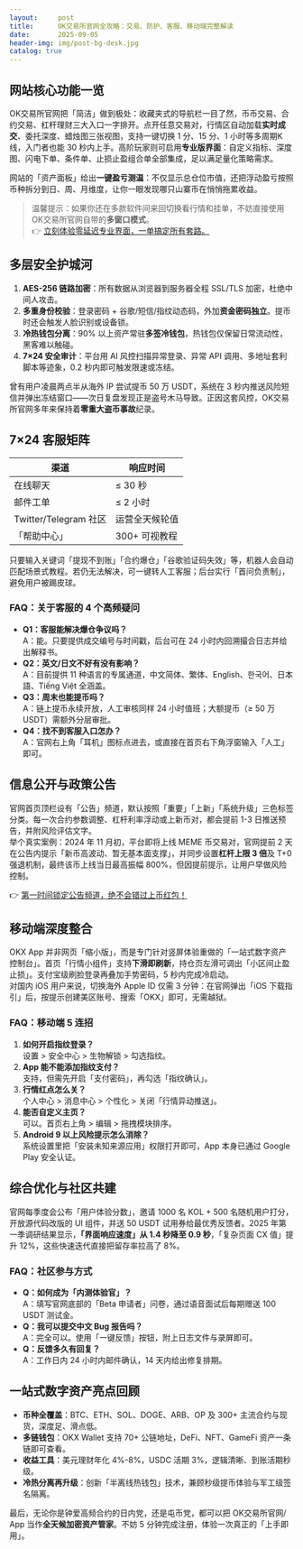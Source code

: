 ```yaml
---
layout:     post
title:      OK交易所官网全攻略：交易、防护、客服、移动端完整解读
date:       2025-09-05
header-img: img/post-bg-desk.jpg
catalog: true
---
```


## 网站核心功能一览

OK交易所官网把「简洁」做到极处：收藏夹式的导航栏一目了然，币币交易、合约交易、杠杆理财三大入口一字排开。点开任意交易对，行情区自动加载**实时成交**、委托深度、蜡烛图三张视图，支持一键切换 1 分、15 分、1 小时等多周期K线，入门者也能 30 秒内上手。高阶玩家则可启用**专业版界面**：自定义指标、深度图、闪电下单、条件单、止损止盈组合单全部集成，足以满足量化策略需求。

网站的「资产面板」给出**一键盈亏测温**：不仅显示总仓位市值，还把浮动盈亏按照币种拆分到日、周、月维度，让你一眼发现哪只山寨币在悄悄拖累收益。

> 温馨提示：如果你还在多款软件间来回切换看行情和挂单，不妨直接使用OK交易所官网自带的**多窗口模式**。  
> 👉 [立刻体验零延迟专业界面，一单搞定所有套路。](https://okxdog.com/)

## 多层安全护城河

1. **AES-256 链路加密**：所有数据从浏览器到服务器全程 SSL/TLS 加密，杜绝中间人攻击。
2. **多重身份校验**：登录密码 + 谷歌/短信/指纹动态码，外加**资金密码独立**。提币时还会触发人脸识别或设备锁。
3. **冷热钱包分离**：90% 以上资产常驻**多签冷钱包**，热钱包仅保留日常流动性，黑客难以触碰。
4. **7×24 安全审计**：平台用 AI 风控扫描异常登录、异常 API 调用、多地址套利脚本等迹象，0.2 秒内即可触发限速或冻结。

曾有用户凌晨两点半从海外 IP 尝试提币 50 万 USDT，系统在 3 秒内推送风险短信并弹出冻结窗口——次日复盘发现正是盗号木马导致。正因这套风控，OK交易所官网多年来保持着**零重大盗币事故**纪录。

## 7×24 客服矩阵

| 渠道               | 响应时间          |
|--------------------|-------------------|
| 在线聊天            | ≤ 30 秒           |
| 邮件工单            | ≤ 2 小时          |
| Twitter/Telegram 社区 | 运营全天候轮值    |
| 「帮助中心」         | 300+ 可视教程     |

只要输入关键词「提现不到账」「合约爆仓」「谷歌验证码失效」等，机器人会自动匹配场景式教程。若仍无法解决，可一键转人工客服；后台实行「首问负责制」，避免用户被踢皮球。

### FAQ：关于客服的 4 个高频疑问

- **Q1：客服能解决爆仓争议吗？**  
  A：能。只要提供成交编号与时间戳，后台可在 24 小时内回溯撮合日志并给出解释书。
- **Q2：英文/日文不好有没有影响？**  
  A：目前提供 11 种语言的专属通道，中文简体、繁体、English、한국어、日本語、Tiếng Việt 全涵盖。
- **Q3：周末也能提币吗？**  
  A：链上提币永续开放，人工审核同样 24 小时值班；大额提币（≥ 50 万 USDT）需额外分层审批。
- **Q4：找不到客服入口怎办？**  
  A：官网右上角「耳机」图标点进去，或直接在首页右下角浮窗输入「人工」即可。

## 信息公开与政策公告

官网首页顶栏设有「公告」频道，默认按照「重要」「上新」「系统升级」三色标签分类。每一次合约参数调整、杠杆利率浮动或上新币对，都会提前 1-3 日推送预告，并附风险评估文字。  
举个真实案例：2024 年 11 月初，平台即将上线 MEME 币交易对，官网提前 2 天在公告内提示「新币高波动、暂无基本面支撑」，并同步设置**杠杆上限 3 倍**及 T+0 强退机制，最终该币上线当日最高振幅 800%，但因提前提示，让用户早做风险控制。

👉 [第一时间锁定公告频道，绝不会错过上币红包！](https://okxdog.com/)

## 移动端深度整合

OKX App 并非网页「缩小版」，而是专门针对竖屏体验重做的「一站式数字资产控制台」。首页「行情小组件」支持**下滑即刷新**，持仓页左滑可调出「小区间止盈止损」。支付宝级刷脸登录再叠加手势密码，5 秒内完成冷启动。  
对国内 iOS 用户来说，切换海外 Apple ID 仅需 3 分钟：在官网弹出「iOS 下载指引」后，按提示创建美区账号、搜索「OKX」即可，无需越狱。

### FAQ：移动端 5 连招

1. **如何开启指纹登录？**  
   设置 > 安全中心 > 生物解锁 > 勾选指纹。
2. **App 能不能添加指纹支付？**  
   支持，但需先开启「支付密码」，再勾选「指纹确认」。
3. **行情红点怎么关？**  
   个人中心 > 消息中心 > 个性化 > 关闭「行情异动推送」。
4. **能否自定义主页？**  
   可以。首页右上角 > 编辑 > 拖拽模块排序。
5. **Android 9 以上风险提示怎么消除？**  
   系统设置里把「安装未知来源应用」权限打开即可，App 本身已通过 Google Play 安全认证。

## 综合优化与社区共建

官网每季度会公布「用户体验分数」，邀请 1000 名 KOL + 500 名随机用户打分，开放源代码改版的 UI 组件，并送 50 USDT 试用券给最优秀反馈者。2025 年第一季调研结果显示，**「界面响应速度」从 1.4 秒降至 0.9 秒**，「复杂页面 CX 值」提升 12%，这些快速迭代直接把留存率拉高了 8%。

### FAQ：社区参与方式

- **Q：如何成为「内测体验官」？**  
  A：填写官网底部的「Beta 申请者」问卷，通过语音面试后每期赠送 100 USDT 测试金。
- **Q：我可以提交中文 Bug 报告吗？**  
  A：完全可以。使用「一键反馈」按钮，附上日志文件与录屏即可。
- **Q：反馈多久有回复？**  
  A：工作日内 24 小时内邮件确认，14 天内给出修复排期。

## 一站式数字资产亮点回顾

- **币种全覆盖**：BTC、ETH、SOL、DOGE、ARB、OP 及 300+ 主流合约与现货，深度足、滑点低。  
- **多链钱包**：OKX Wallet 支持 70+ 公链地址，DeFi、NFT、GameFi 资产一条链即可查看。  
- **收益工具**：美元理财年化 4%-8%，USDC 活期 3%，逻辑清晰、到账活期秒级。  
- **冷热分离再升级**：创新「半离线热钱包」技术，兼顾秒级提币体验与军工级签名隔离。

最后，无论你是钟爱高频合约的日内党，还是屯币党，都可以把 OK交易所官网/ App 当作**全天候加密资产管家**。不妨 5 分钟完成注册，体验一次真正的「上手即用」。